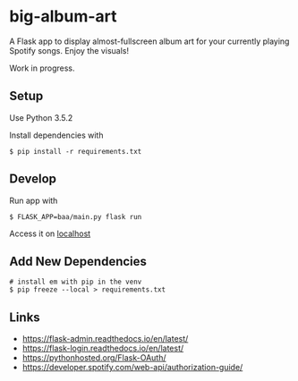 # big-album-art
A Flask app to display almost-fullscreen album art for your currently playing Spotify songs. Enjoy the visuals!

Work in progress.

## Setup
Use Python 3.5.2

Install dependencies with
```
$ pip install -r requirements.txt
```

## Develop

Run app with 
```
$ FLASK_APP=baa/main.py flask run
```

Access it on [localhost](localhost:5000)

## Add New Dependencies

```
# install em with pip in the venv
$ pip freeze --local > requirements.txt
```

## Links

* https://flask-admin.readthedocs.io/en/latest/
* https://flask-login.readthedocs.io/en/latest/
* https://pythonhosted.org/Flask-OAuth/
* https://developer.spotify.com/web-api/authorization-guide/

